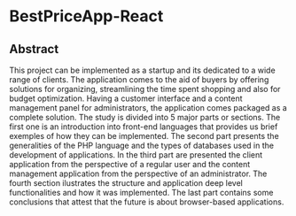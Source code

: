 # BestPriceApp-React
## Abstract

This project can be implemented as a startup and its dedicated to a wide range of clients.
The application comes to the aid of buyers by offering solutions for organizing, streamlining
the time spent shopping and also for budget optimization. Having a customer interface and a
content management panel for administrators, the application comes packaged as a complete
solution.
The study is divided into 5 major parts or sections. The first one is an introduction into
front-end languages that provides us brief exemples of how they can be implemented. The
second part presents the generalities of the PHP language and the types of databases used in the
development of applications. In the third part are presented the client application from the
perspective of a regular user and the content management application from the perspective of
an administrator. The fourth section ilustrates the structure and application deep level
functionalities and how it was implemented. The last part contains some conclusions that attest
that the future is about browser-based applications.
